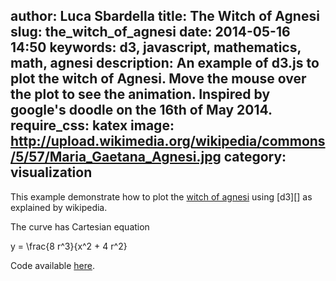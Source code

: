 author: Luca Sbardella
title: The Witch of Agnesi
slug: the_witch_of_agnesi
date: 2014-05-16 14:50
keywords: d3, javascript, mathematics, math, agnesi
description: An example of d3.js to plot the witch of Agnesi. Move the mouse over the plot to see the animation. Inspired by google's doodle on the 16th of May 2014.
require_css: katex
image: http://upload.wikimedia.org/wikipedia/commons/5/57/Maria_Gaetana_Agnesi.jpg
category: visualization
---

<div id='agnesi'></div>


This example demonstrate how to plot the
<a href="http://en.wikipedia.org/wiki/Witch_of_Agnesi">witch of agnesi</a>
using [d3][] as explained by wikipedia.

The curve has Cartesian equation

<div data-katex>
  y = \frac{8 r^3}{x^2 + 4 r^2}
</div>


Code available <a href="$site_url$site_media/lucasbardella/lab/agnesi.js" target="_self">here</a>.


<script>
lux.require(['lucasbardella/lab/agnesi'], function (agnesi) {
    agnesi('#agnesi');
});
</script>
